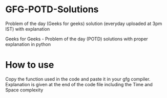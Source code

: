 # GFG-POTD-Solutions
Problem of the day (Geeks for geeks) solution (everyday uploaded at 3pm IST) with explanation


Geeks for Geeks - Problem of the day (POTD) solutions with proper explanation in python

# How to use
Copy the function used in the code and paste it in your gfg compiler.
Explanation is given at the end of the code file including the Time and Space complexity
